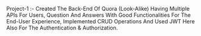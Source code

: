 Project-1 :- 
 Created The Back-End Of Quora (Look-Alike) Having Multiple APIs For Users, Question And Answers With Good Functionalities For The End-User Experience, Implemented CRUD Operations And Used JWT Here Also For The Authentication & Authorization.
 
